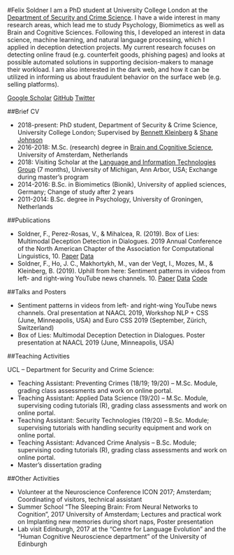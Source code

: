 #Felix Soldner
I am a PhD student at University College London at the [Department of Security and Crime Science](https://www.ucl.ac.uk/security-crime-science/). I have a wide interest in many research areas, which lead me to study Psychology, Biomimetics as well as Brain and Cognitive Sciences. Following this, I developed an interest in data science, machine learning, and natural language processing, which I applied in deception detection projects. My current research focuses on detecting online fraud (e.g. counterfeit goods, phishing pages) and looks at possible automated solutions in supporting decision-makers to manage their workload. I am also interested in the dark web, and how it can be utilized in informing us about fraudulent behavior on the surface web (e.g. selling platforms).


[Google Scholar]( https://scholar.google.com/citations?hl=en&user=fAMVIXYAAAAJ)
[GitHub]( https://github.com/Felix-Soldner)
[Twitter]( https://twitter.com/FelixSoldner)

##Brief CV
-	2018-present: PhD student, Department of Security & Crime Science, University College London; Supervised by [Bennett Kleinberg](https://bkleinberg.net/) & [Shane Johnson]( https://www.ucl.ac.uk/jill-dando-institute/about-us/people/academic-staff/shane-johnson)
-	2016-2018: M.Sc. (research) degree in [Brain and Cognitive Science]( https://iis.uva.nl/en/shared/subsites/graduate-school-of-sciences/en/research-masters/brain-and-cognitive-sciences/brain-and-cognitive-sciences.html?1570374685127=), University of Amsterdam, Netherlands
-	2018: Visiting Scholar at the [Language and Information Technologies Group]( http://lit.eecs.umich.edu/) (7 months), University of Michigan, Ann Arbor, USA; Exchange during master’s program
-	2014-2016: B.Sc. in Biomimetics (Bionik), University of applied sciences, Germany; Change of study after 2 years
-	2011-2014: B.Sc. degree in Psychology, University of Groningen, Netherlands

##Publications

-	Soldner, F., Perez-Rosas, V., & Mihalcea, R. (2019). Box of Lies: Multimodal Deception Detection in Dialogues. 2019 Annual Conference of the North American Chapter of the Association for Computational Linguistics, 10. [Paper](https://www.aclweb.org/anthology/N19-1175/) [Data](http://web.eecs.umich.edu/~mihalcea/downloads/multimodalDialogDeception.zip)
-	Soldner, F., Ho, J. C., Makhortykh, M., van der Vegt, I., Mozes, M., & Kleinberg, B. (2019). Uphill from here: Sentiment patterns in videos from left- and right-wing YouTube news channels. 10. [Paper](https://www.aclweb.org/anthology/W19-2110/) [Data]( https://github.com/ben-aaron188/ltta_workshop) [Code](https://github.com/ben-aaron188/naive_context_sentiment)


##Talks and Posters
-	Sentiment patterns in videos from left- and right-wing YouTube news channels. Oral presentation at NAACL 2019, Workshop NLP + CSS (June, Minneapolis, USA) and Euro CSS 2019 (September, Zürich, Switzerland)
-	Box of Lies: Multimodal Deception Detection in Dialogues. Poster presentation at NAACL 2019 (June, Minneapolis, USA)


##Teaching Activities

UCL – Department for Security and Crime Science:
-	Teaching Assistant: Preventing Crimes (18/19; 19/20) – M.Sc. Module, grading class assessments and work on online portal.
-	Teaching Assistant: Applied Data Science (19/20) – M.Sc. Module, supervising coding tutorials (R), grading class assessments and work on online portal.
-	Teaching Assistant: Security Technologies (19/20) – B.Sc. Module; supervising tutorials with handling security equipment and work on online portal.
-	Teaching Assistant: Advanced Crime Analysis – B.Sc. Module; supervising coding tutorials (R), grading class assessments and work on online portal.
-	Master’s dissertation grading

##Other Activities
-	Volunteer at the Neuroscience Conference ICON 2017; Amsterdam; Coordinating of visitors, technical assistant
-	Summer School “The Sleeping Brain: From Neural Networks to Cognition”, 2017 University of Amsterdam; Lectures and practical work on Implanting new memories during short naps, Poster presentation
-	Lab visit Edinburgh, 2017 at the “Centre for Language Evolution” and the “Human Cognitive Neuroscience department” of the University of Edinburgh
